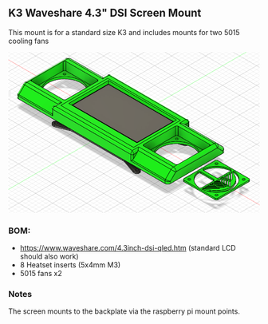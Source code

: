 K3 Waveshare 4.3" DSI Screen Mount
----------------------------------
This mount is for a standard size K3 and includes mounts for two 5015 cooling fans

![](./Images/Waveshare43_DSI_Mount.png)

### BOM:
- https://www.waveshare.com/4.3inch-dsi-qled.htm (standard LCD should also work)
- 8 Heatset inserts (5x4mm M3)
- 5015 fans x2

### Notes
The screen mounts to the backplate via the raspberry pi mount points.